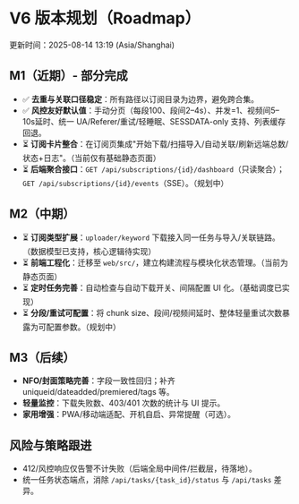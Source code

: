 # V6 版本规划（Roadmap）

更新时间：2025-08-14 13:19 (Asia/Shanghai)

## M1（近期）- 部分完成
- ✅ __去重与关联口径稳定__：所有路径以订阅目录为边界，避免跨合集。
- ✅ __风控友好默认值__：手动分页（每段100、段间2–4s）、并发=1、视频间5–10s延时、统一 UA/Referer/重试/轻睡眠、SESSDATA-only 支持、列表缓存回退。
- ⏳ __订阅卡片整合__：在订阅页集成"开始下载/扫描导入/自动关联/刷新远端总数/状态+日志"。（当前仅有基础静态页面）
- ⏳ __后端聚合接口__：`GET /api/subscriptions/{id}/dashboard`（只读聚合）；`GET /api/subscriptions/{id}/events`（SSE）。（规划中）

## M2（中期）
- ⏳ __订阅类型扩展__：`uploader/keyword` 下载接入同一任务与导入/关联链路。（数据模型已支持，核心逻辑待实现）
- ⏳ __前端工程化__：迁移至 `web/src/`，建立构建流程与模块化状态管理。（当前为静态页面）
- ⏳ __定时任务完善__：自动检查与自动下载开关、间隔配置 UI 化。（基础调度已实现）
- ⏳ __分段/重试可配置__：将 chunk size、段间/视频间延时、整体轻量重试次数暴露为可配置参数。（规划中）
## M3（后续）
- __NFO/封面策略完善__：字段一致性回归；补齐 uniqueid/dateadded/premiered/tags 等。
- __轻量监控__：下载失败数、403/401 次数的统计与 UI 提示。
- __家用增强__：PWA/移动端适配、开机自启、异常提醒（可选）。

## 风险与策略跟进
- 412/风控响应仅告警不计失败（后端全局中间件/拦截层，待落地）。
- 统一任务状态端点，消除 `/api/tasks/{task_id}/status` 与 `/api/tasks` 差异。
